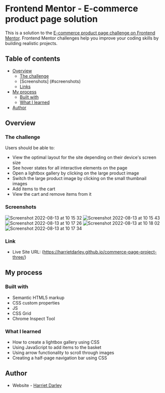 # Frontend Mentor - E-commerce product page solution

This is a solution to the [E-commerce product page challenge on Frontend Mentor](https://www.frontendmentor.io/challenges/ecommerce-product-page-UPsZ9MJp6). Frontend Mentor challenges help you improve your coding skills by building realistic projects.

## Table of contents

- [Overview](#overview)
  - [The challenge](#the-challenge)
  - [Screenshots] (#screenshots)
  - [Links](#link)
- [My process](#my-process)
  - [Built with](#built-with)
  - [What I learned](#what-i-learned)
- [Author](#author)

## Overview

### The challenge

Users should be able to:

- View the optimal layout for the site depending on their device's screen size
- See hover states for all interactive elements on the page
- Open a lightbox gallery by clicking on the large product image
- Switch the large product image by clicking on the small thumbnail images
- Add items to the cart
- View the cart and remove items from it

### Screenshots 
![Screenshot 2022-08-13 at 10 15 32](https://user-images.githubusercontent.com/82885562/184477477-39a7c046-dfd6-49eb-92a2-df425a88017f.png)
![Screenshot 2022-08-13 at 10 15 43](https://user-images.githubusercontent.com/82885562/184477479-23b43389-0aa1-49b9-b985-bf944ac2c473.png)
![Screenshot 2022-08-13 at 10 17 26](https://user-images.githubusercontent.com/82885562/184477480-18c1c4c9-09c4-4623-8083-6acb2ad66d4f.png)
![Screenshot 2022-08-13 at 10 18 02](https://user-images.githubusercontent.com/82885562/184477481-ad507f41-dc7a-4cc8-a7e0-b7f36bd22d09.png)
![Screenshot 2022-08-13 at 10 17 34](https://user-images.githubusercontent.com/82885562/184477482-2fae5eea-92ac-4d55-97cb-ca1c260a5283.png)


### Link

- Live Site URL: (https://harrietdarley.github.io/commerce-page-project-three/)

## My process

### Built with

- Semantic HTML5 markup
- CSS custom properties
- JS
- CSS Grid
- Chrome Inspect Tool

### What I learned 

- How to create a lightbox gallery using CSS
- Using JavaScript to add items to the basket 
- Using arrow functionality to scroll through images 
- Creating a half-page navigation bar using CSS

## Author

- Website - [Harriet Darley](https://github.com/harrietdarley)
